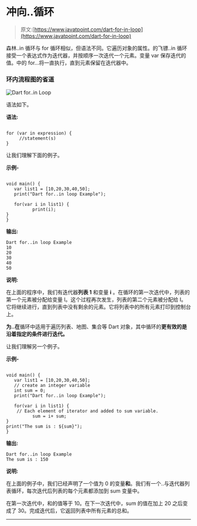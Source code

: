 # 冲向..循环

> 原文:[https://www.javatpoint.com/dart-for-in-loop](https://www.javatpoint.com/dart-for-in-loop)

森林..in 循环与 for 循环相似，但语法不同。它遍历对象的属性。的飞镖..in 循环接受一个表达式作为迭代器，并按顺序一次迭代一个元素。变量 var 保存迭代的值。中的 for…将一直执行，直到元素保留在迭代器中。

### 环内流程图的省道

![Dart for..in Loop](../Images/3ff47906e52758d2127d417cd9be35d7.png)

语法如下。

**语法:**

```

for (var in expression) {
     //statement(s)
}

```

让我们理解下面的例子。

**示例-**

```

void main() {
   var list1 = [10,20,30,40,50];
   print("Dart for..in loop Example");

   for(var i in list1) {
          print(i);         
}
}

```

**输出:**

```
Dart for..in loop Example
10
20
30
40
50

```

**说明:**

在上面的程序中，我们有迭代器**列表 1** 和变量 **i** 。在循环的第一次迭代中，列表的第一个元素被分配给变量 I。这个过程再次发生，列表的第二个元素被分配给 I。它将继续进行，直到列表中没有剩余的元素。它将列表中的所有元素打印到控制台上。

**为..在**循环中适用于遍历列表、地图、集合等 Dart 对象，其中循环的**更有效的是沿着指定的条件进行迭代。**

让我们理解另一个例子。

**示例-**

```

void main() {
   var list1 = [10,20,30,40,50];
   // create an integer variable 
   int sum = 0;
   print("Dart for..in loop Example");

   for(var i in list1) { 
    // Each element of iterator and added to sum variable.
          sum = i+ sum;         
}
print("The sum is : ${sum}");
}

```

**输出:**

```
Dart for..in loop Example
The sum is : 150

```

**说明:**

在上面的例子中，我们已经声明了一个值为 0 的变量**和**。我们有一个..与迭代器列表循环，每次迭代后列表的每个元素都添加到 sum 变量中。

在第一次迭代中，和的值等于 10。在下一次迭代中，sum 的值在加上 20 之后变成了 30。完成迭代后，它返回列表中所有元素的总和。

* * *